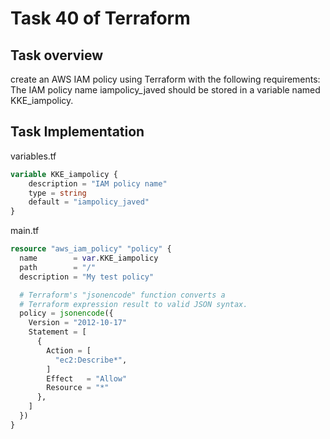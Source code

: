 # Task 40 of Terraform
## Task overview
create an AWS IAM policy using Terraform with the following requirements:
The IAM policy name iampolicy_javed should be stored in a variable named KKE_iampolicy.

## Task Implementation
variables.tf
```terraform
variable KKE_iampolicy {
    description = "IAM policy name"
    type = string
    default = "iampolicy_javed"
}
```
main.tf
```terraform 
resource "aws_iam_policy" "policy" {
  name        = var.KKE_iampolicy
  path        = "/"
  description = "My test policy"

  # Terraform's "jsonencode" function converts a
  # Terraform expression result to valid JSON syntax.
  policy = jsonencode({
    Version = "2012-10-17"
    Statement = [
      {
        Action = [
          "ec2:Describe*",
        ]
        Effect   = "Allow"
        Resource = "*"
      },
    ]
  })
}
```
